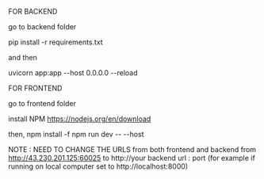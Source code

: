 FOR BACKEND

go to backend folder 

pip install -r requirements.txt

and then 

uvicorn app:app --host 0.0.0.0 --reload



FOR FRONTEND

go to frontend folder

install NPM 
https://nodejs.org/en/download


then, 
npm install -f
npm run dev -- --host


NOTE : NEED TO CHANGE THE URLS from both frontend and backend from http://43.230.201.125:60025 to http://your backend url : port (for example if running on local computer set to http://localhost:8000)
